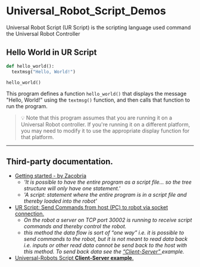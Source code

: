 # Universal_Robot_Script_Demos

Universal Robot Script (UR Script) is the scripting language used command the Universal Robot Controller

## Hello World in UR Script

```python
def hello_world():
  textmsg("Hello, World!")

hello_world()
```

This program defines a function `hello_world()` that displays the message "Hello, World!" using the `textmsg()` function, and then calls that function to run the program.

> 💡 Note that this program assumes that you are running it on a Universal Robot controller. If you're running it on a different platform, you may need to modify it to use the appropriate display function for that platform.

---

## Third-party documentation.

- [Getting started - by Zacobria](https://www.zacobria.com/universal-robots-knowledge-base-tech-support-forum-hints-tips-cb2-cb3/index.php/ur-script-script-programming-from-the-teaching-pendant/)
  - _'It is possible to have the entire program as a script file... so the tree structure will only have one statement.'_
  - _'A script: statement where the entire program is in a script file and thereby loaded into the robot'_
- [UR Script: Send Commands from host (PC) to robot via socket connection.
  ](https://www.zacobria.com/universal-robots-knowledge-base-tech-support-forum-hints-tips-cb2-cb3/index.php/ur-script-send-commands-from-host-pc-to-robot-via-socket-connection/)
  - _On the robot a server on TCP port 30002 is running to receive script commands and thereby control the robot._
  - _this method the data flow is sort of “one way” i.e. it is possible to send commands to the robot, but it is not meant to read data back i.e. inputs or other read data cannot be send back to the host with this method. To send back data see the <a href="#client_server">“Client-Server” </a>example._
- <a id="client_server">[Universal-Robots Script **Client-Server example**.
  ](https://www.zacobria.com/universal-robots-knowledge-base-tech-support-forum-hints-tips-cb2-cb3/index.php/universal-robots-script-client-server-example/)</a>
